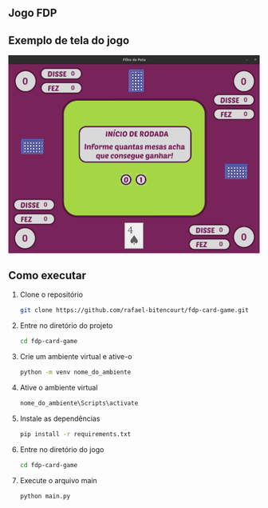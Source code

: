 ## Jogo FDP

## Exemplo de tela do jogo
![Exemplo de uma tela do jogo](src/assets/exemplo-tela-jogo.png)


## Como executar

1. Clone o repositório
   ``` bash
   git clone https://github.com/rafael-bitencourt/fdp-card-game.git
   
2. Entre no diretório do projeto
   ``` bash
   cd fdp-card-game

3. Crie um ambiente virtual e ative-o
   ``` bash
   python -m venv nome_do_ambiente

4. Ative o ambiente virtual
   ``` bash
   nome_do_ambiente\Scripts\activate

5. Instale as dependências
   ``` bash
   pip install -r requirements.txt

6. Entre no diretório do jogo
   ``` bash
   cd fdp-card-game

7. Execute o arquivo main
   ``` bash
   python main.py
